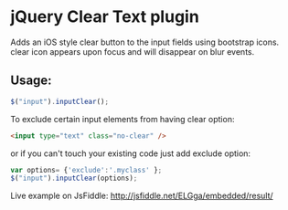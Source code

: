 # jQuery Clear Text plugin

Adds an iOS style clear button to the input fields using bootstrap icons. clear icon appears upon focus and will disappear on blur events.

## Usage:

```javascript
$("input").inputClear();
```

To exclude certain input elements from having clear option:

```html
<input type="text" class="no-clear" />
```

or if you can't touch your existing code just add exclude option:

```javascript
var options= {'exclude':'.myclass' };
$("input").inputClear(options);
```

Live example on JsFiddle:  http://jsfiddle.net/ELGga/embedded/result/